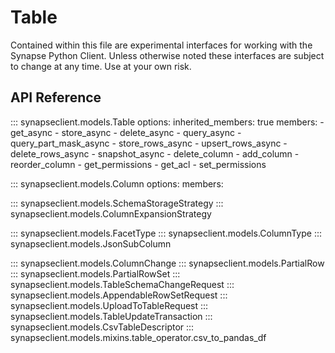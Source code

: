 # Table

Contained within this file are experimental interfaces for working with the Synapse Python
Client. Unless otherwise noted these interfaces are subject to change at any time. Use
at your own risk.

## API Reference

::: synapseclient.models.Table
    options:
        inherited_members: true
        members:
        - get_async
        - store_async
        - delete_async
        - query_async
        - query_part_mask_async
        - store_rows_async
        - upsert_rows_async
        - delete_rows_async
        - snapshot_async
        - delete_column
        - add_column
        - reorder_column
        - get_permissions
        - get_acl
        - set_permissions

::: synapseclient.models.Column
    options:
        members:

::: synapseclient.models.SchemaStorageStrategy
::: synapseclient.models.ColumnExpansionStrategy

::: synapseclient.models.FacetType
::: synapseclient.models.ColumnType
::: synapseclient.models.JsonSubColumn


::: synapseclient.models.ColumnChange
::: synapseclient.models.PartialRow
::: synapseclient.models.PartialRowSet
::: synapseclient.models.TableSchemaChangeRequest
::: synapseclient.models.AppendableRowSetRequest
::: synapseclient.models.UploadToTableRequest
::: synapseclient.models.TableUpdateTransaction
::: synapseclient.models.CsvTableDescriptor
::: synapseclient.models.mixins.table_operator.csv_to_pandas_df
